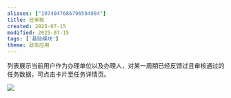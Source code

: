 ```yaml
---
aliases: ["1974047686796594984"]
title: 已审核
created: 2025-07-15
modified: 2025-07-15
tags: ['基础模块']
theme: 政务应用
---
```


列表展示当前用户作为办理单位以及办理人，对某一周期已经反馈过且审核通过的任务数据，可点击卡片至任务详情页。

![](0f6ddfb9182a133008628692f23aad7e.jpg)